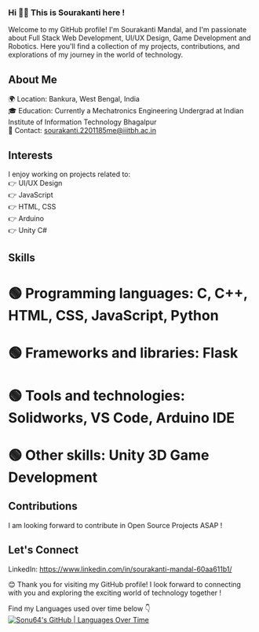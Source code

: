 ### Hi 👋👋  This is Sourakanti here !
Welcome to my GitHub profile! I'm Sourakanti Mandal, and I'm passionate about Full Stack Web Development, UI/UX Design, Game Development and Robotics. Here you'll find a collection of my projects, contributions, and explorations of my journey in the world of technology.

## About Me
🌍 Location: Bankura, West Bengal, India  
🎓 Education: Currently a Mechatronics Engineering Undergrad at Indian Institute of Information Technology Bhagalpur  
📧 Contact: sourakanti.2201185me@iiitbh.ac.in  

## Interests  
I enjoy working on projects related to:  
👉 UI/UX Design  
👉 JavaScript  
👉 HTML, CSS  
👉 Arduino  
👉 Unity C#  

## Skills
# 🟢 Programming languages: C, C++, HTML, CSS, JavaScript, Python   
# 🟢 Frameworks and libraries: Flask   
# 🟢 Tools and technologies: Solidworks, VS Code, Arduino IDE      
# 🟢 Other skills: Unity 3D Game Development 


## Contributions
I am looking forward to contribute in Open Source Projects ASAP !   

## Let's Connect
LinkedIn: https://www.linkedin.com/in/sourakanti-mandal-60aa611b1/

😊 Thank you for visiting my GitHub profile! I look forward to connecting with you and exploring the exciting world of technology together !



Find my Languages used over time below 👇  
[![Sonu64's GitHub | Languages Over Time](https://stats.quine.sh/Sonu64/languages-over-time?theme=dark)](https://quine.sh)
